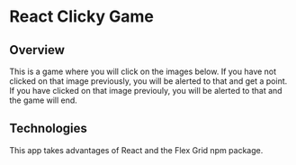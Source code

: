 # React Clicky Game
## Overview
This is a game where you will click on the images below. If you have not clicked on that image previously, you will be alerted to that and get a point. If you have clicked on that image previouly, you will be alerted to that and the game will end. 
## Technologies
This app takes advantages of React and the Flex Grid npm package.